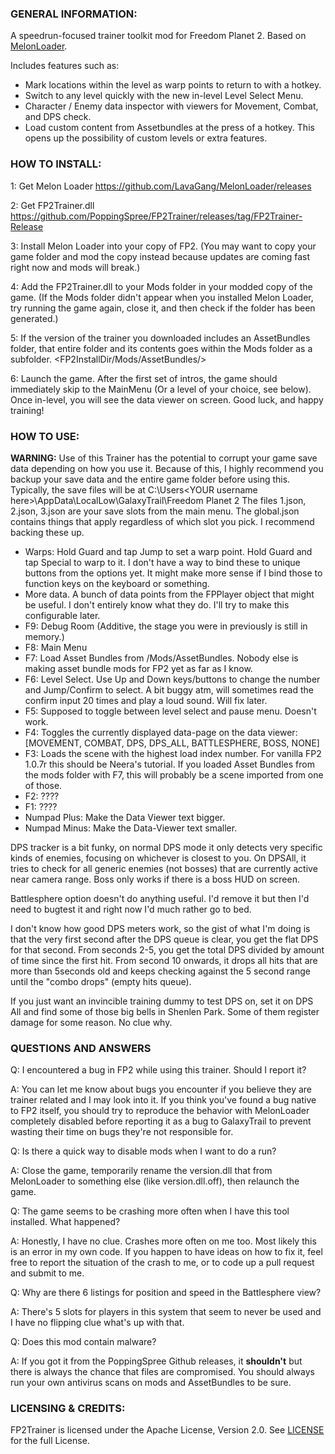 ### GENERAL INFORMATION:

A speedrun-focused trainer toolkit mod for Freedom Planet 2. Based on [MelonLoader](https://github.com/LavaGang/MelonLoader).

Includes features such as:
+ Mark locations within the level as warp points to return to with a hotkey.
+ Switch to any level quickly with the new in-level Level Select Menu.
+ Character / Enemy data inspector with viewers for Movement, Combat, and DPS check.
+ Load custom content from Assetbundles at the press of a hotkey. This opens up the possibility of custom levels or extra features.

### HOW TO INSTALL:

1: Get Melon Loader https://github.com/LavaGang/MelonLoader/releases

2: Get FP2Trainer.dll https://github.com/PoppingSpree/FP2Trainer/releases/tag/FP2Trainer-Release

3: Install Melon Loader into your copy of FP2. (You may want to copy your game folder and mod the copy instead because updates are coming fast right now and mods will break.)

4: Add the FP2Trainer.dll to your Mods folder in your modded copy of the game. (If the Mods folder didn't appear when you installed Melon Loader, try running the game again, close it, and then check if the folder has been generated.)

5: If the version of the trainer you downloaded includes an AssetBundles folder, that entire folder and its contents goes within the Mods folder as a subfolder. <FP2InstallDir/Mods/AssetBundles/>

6: Launch the game. After the first set of intros, the game should immediately skip to the MainMenu (Or a level of your choice, see below). Once in-level, you will see the data viewer on screen. Good luck, and happy training!


### HOW TO USE:

**WARNING:** Use of this Trainer has the potential to corrupt your game save data depending on how you use it. Because of this, I highly recommend you backup your save data and the entire game folder before using this.
Typically, the save files will be at C:\Users\<YOUR username here>\AppData\LocalLow\GalaxyTrail\Freedom Planet 2
The files 1.json, 2.json, 3.json are your save slots from the main menu. The global.json contains things that apply regardless of which slot you pick. I recommend backing these up.

+ Warps: Hold Guard and tap Jump to set a warp point. Hold Guard and tap Special to warp to it. I don't have a way to bind these to unique buttons from the options yet. It might make more sense if I bind those to function keys on the keyboard or something.
+ More data. A bunch of data points from the FPPlayer object that might be useful. I don't entirely know what they do. I'll try to make this configurable later.
+ F9: Debug Room (Additive, the stage you were in previously is still in memory.)
+ F8: Main Menu
+ F7: Load Asset Bundles from <FP2 Install Dir>/Mods/AssetBundles. Nobody else is making asset bundle mods for FP2 yet as far as I know.
+ F6: Level Select. Use Up and Down keys/buttons to change the number and Jump/Confirm to select. A bit buggy atm, will sometimes read the confirm input 20 times and play a loud sound. Will fix later.
+ F5: Supposed to toggle between level select and pause menu. Doesn't work.
+ F4: Toggles the currently displayed data-page on the data viewer: [MOVEMENT, COMBAT, DPS, DPS_ALL, BATTLESPHERE, BOSS, NONE]
+ F3: Loads the scene with the highest load index number. For vanilla FP2 1.0.7r this should be Neera's tutorial. If you loaded Asset Bundles from the mods folder with F7, this will probably be a scene imported from one of those.
+ F2: ????
+ F1: ????
+ Numpad Plus: Make the Data Viewer text bigger.
+ Numpad Minus: Make the Data-Viewer text smaller.


DPS tracker is a bit funky, on normal DPS mode it only detects very specific kinds of enemies, focusing on whichever is closest to you.
On DPSAll, it tries to check for all generic enemies (not bosses) that are currently active near camera range.
Boss only works if there is a boss HUD on screen.

Battlesphere option doesn't do anything useful. I'd remove it but then I'd need to bugtest it and right now I'd much rather go to bed.

I don't know how good DPS meters work, so the gist of what I'm doing is that the very first second after the DPS queue is clear, you get the flat DPS for that second. From seconds 2-5, you get the total DPS divided by amount of time since the first hit. From second 10 onwards, it drops all hits that are more than 5seconds old and keeps checking against the 5 second range until the "combo drops" (empty hits queue).

If you just want an invincible training dummy to test DPS on, set it on DPS All and find some of those big bells in Shenlen Park. Some of them register damage for some reason. No clue why.


### QUESTIONS AND ANSWERS
Q: I encountered a bug in FP2 while using this trainer. Should I report it?

A: You can let me know about bugs you encounter if you believe they are trainer related and I may look into it. 
If you think you've found a bug native to FP2 itself, you should try to reproduce the behavior with MelonLoader completely disabled before reporting it as a bug to GalaxyTrail to prevent wasting their time on bugs they're not responsible for.


Q: Is there a quick way to disable mods when I want to do a run?

A: Close the game, temporarily rename the version.dll that from MelonLoader to something else (like version.dll.off), then relaunch the game.


Q: The game seems to be crashing more often when I have this tool installed. What happened?

A: Honestly, I have no clue. Crashes more often on me too. Most likely this is an error in my own code. If you happen to have ideas on how to fix it, feel free to report the situation of the crash to me, or to code up a pull request and submit to me.


Q: Why are there 6 listings for position and speed in the Battlesphere view?

A: There's 5 slots for players in this system that seem to never be used and I have no flipping clue what's up with that.


Q: Does this mod contain malware?

A: If you got it from the PoppingSpree Github releases, it __shouldn't__ but there is always the chance that files are compromised. You should always run your own antivirus scans on mods and AssetBundles to be sure. 

### LICENSING & CREDITS:

FP2Trainer is licensed under the Apache License, Version 2.0. See [LICENSE](https://github.com/LavaGang/TestMod/blob/master/LICENSE.md) for the full License.